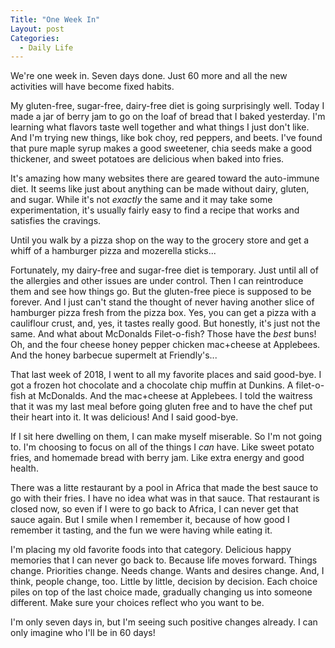 ```yaml
---
Title: "One Week In"
Layout: post
Categories:
  - Daily Life
---
```

We're one week in. 
Seven days done. 
Just 60 more and all the new activities will have become fixed habits. 

My gluten-free, sugar-free, dairy-free diet is going surprisingly well. 
Today I made a jar of berry jam to go on the loaf of bread that I baked yesterday.
I'm learning what flavors taste well together and what things I just don't like.
And I'm trying new things, like bok choy, red peppers, and beets.
I've found that pure maple syrup makes a good sweetener, chia seeds make a good thickener, and sweet potatoes are delicious when baked into fries.

It's amazing how many websites there are geared toward the auto-immune diet. 
It seems like just about anything can be made without dairy, gluten, and sugar. 
While it's not *exactly* the same and it may take some experimentation, it's usually fairly easy to find a recipe that works and satisfies the cravings.

Until you walk by a pizza shop on the way to the grocery store and get a whiff of a hamburger pizza and mozerella sticks...

Fortunately, my dairy-free and sugar-free diet is temporary.
Just until all of the allergies and other issues are under control.
Then I can reintroduce them and see how things go.
But the gluten-free piece is supposed to be forever.
And I just can't stand the thought of never having another slice of hamburger pizza fresh from the pizza box.
Yes, you can get a pizza with a cauliflour crust, and, yes, it tastes really good.
But honestly, it's just not the same.
And what about McDonalds Filet-o-fish?
Those have the *best* buns!
Oh, and the four cheese honey pepper chicken mac+cheese at Applebees.
And the honey barbecue supermelt at Friendly's...

That last week of 2018, I went to all my favorite places and said good-bye.
I got a frozen hot chocolate and a chocolate chip muffin at Dunkins.
A filet-o-fish at McDonalds.
And the mac+cheese at Applebees.
I told the waitress that it was my last meal before going gluten free and to have the chef put their heart into it.
It was delicious!
And I said good-bye.

If I sit here dwelling on them, I can make myself miserable.
So I'm not going to.
I'm choosing to focus on all of the things I *can* have.
Like sweet potato fries, and homemade bread with berry jam.
Like extra energy and good health.

There was a litte restaurant by a pool in Africa that made the best sauce to go with their fries.
I have no idea what was in that sauce.
That restaurant is closed now, so even if I were to go back to Africa, I can never get that sauce again.
But I smile when I remember it, because of how good I remember it tasting, and the fun we were having while eating it.

I'm placing my old favorite foods into that category.
Delicious happy memories that I can never go back to.
Because life moves forward.
Things change.
Priorities change.
Needs change.
Wants and desires change.
And, I think, people change, too.
Little by little, decision by decision.
Each choice piles on top of the last choice made, gradually changing us into someone different.
Make sure your choices reflect who you want to be.

I'm only seven days in, but I'm seeing such positive changes already.
I can only imagine who I'll be in 60 days!
